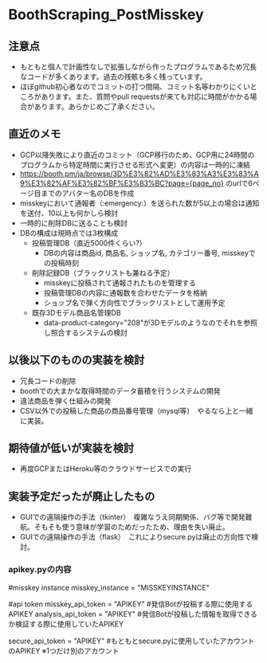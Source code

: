 # BoothScraping_PostMisskey


## 注意点
- もともと個人で計画性なしで拡張しながら作ったプログラムであるため冗長なコードが多くあります。過去の残骸も多く残っています。
- ほぼgithub初心者なのでコミットの打つ間隔、コミット名等わかりにくいところがあります。また、質問やpull requestsが来ても対応に時間がかかる場合があります。あらかじめご了承ください。

## 直近のメモ
- GCP以降失敗により直近のコミット（GCP移行のため、GCP用に24時間のプログラムから特定時間に実行させる形式へ変更）の内容は一時的に凍結
- https://booth.pm/ja/browse/3D%E3%82%AD%E3%83%A3%E3%83%A9%E3%82%AF%E3%82%BF%E3%83%BC?page={page_no} のurlで6ページ目までのアバター名のDBを作成
- misskeyにおいて通報者（:emergency:）を送られた数が5以上の場合は通知を送付、10以上も何かしら検討
- 一時的に削除DBに送ることも検討
- DBの構成は現時点では3枚構成
  - 投稿管理DB（直近5000件くらい?）
    - DBの内容は商品id, 商品名, ショップ名, カテゴリー番号, misskeyでの投稿時刻
  - 削除記録DB（ブラックリストも兼ねる予定）
    - misskeyに投稿されて通報されたものを管理する
    - 投稿管理DBの内容に通報数を合わせたデータを格納
    - ショップ名で弾く方向性でブラックリストとして運用予定
  - 既存3Dモデル商品名管理DB
    - data-product-category="208"が3Dモデルのようなのでそれを参照し照合するシステムの検討 
 

## 以後以下のものの実装を検討
- 冗長コードの削除
- boothでの大まかな取得時間のデータ蓄積を行うシステムの開発
- 違法商品を弾く仕組みの開発
- CSV以外での投稿した商品の商品番号管理（mysql等）　やるなら上と一緒に実装。

## 期待値が低いが実装を検討
- 再度GCPまたはHeroku等のクラウドサービスでの実行

## 実装予定だったが廃止したもの
- GUIでの遠隔操作の手法（tkinter）　複雑なうえ同期関係、バグ等で開発難航。そもそも使う意味が学習のためだったため、理由を失い廃止。
- GUIでの遠隔操作の手法（flask）　これによりsecure.pyは廃止の方向性で検討。

### apikey.pyの内容

#misskey instance
misskey_instance = "MISSKEYINSTANCE"

#api token
misskey_api_token = "APIKEY"  #発信Botが投稿する際に使用するAPIKEY
analysis_api_token = "APIKEY" #発信Botが投稿した情報を取得できるか検証する際に使用していたAPIKEY

secure_api_token = "APIKEY"   #もともとsecure.pyに使用していたアカウントのAPIKEY ※1つだけ別のアカウント
